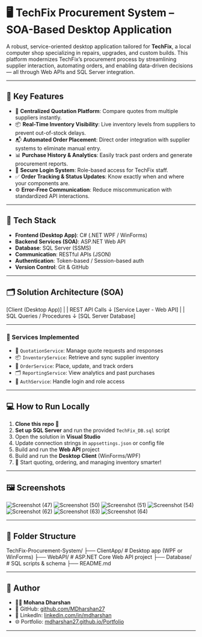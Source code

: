 # 🖥️ TechFix Procurement System – SOA-Based Desktop Application

A robust, service-oriented desktop application tailored for **TechFix**, a local computer shop specializing in repairs, upgrades, and custom builds. This platform modernizes TechFix’s procurement process by streamlining supplier interaction, automating orders, and enabling data-driven decisions — all through Web APIs and SQL Server integration.

---

## 🚀 Key Features

- 📑 **Centralized Quotation Platform**: Compare quotes from multiple suppliers instantly.
- 📦 **Real-Time Inventory Visibility**: Live inventory levels from suppliers to prevent out-of-stock delays.
- 📬 **Automated Order Placement**: Direct order integration with supplier systems to eliminate manual entry.
- 📊 **Purchase History & Analytics**: Easily track past orders and generate procurement reports.
- 🔐 **Secure Login System**: Role-based access for TechFix staff.
- ✅ **Order Tracking & Status Updates**: Know exactly when and where your components are.
- ⚙️ **Error-Free Communication**: Reduce miscommunication with standardized API interactions.

---

## 🧰 Tech Stack

- **Frontend (Desktop App)**: C# (.NET WPF / WinForms)
- **Backend Services (SOA)**: ASP.NET Web API
- **Database**: SQL Server (SSMS)
- **Communication**: RESTful APIs (JSON)
- **Authentication**: Token-based / Session-based auth
- **Version Control**: Git & GitHub

---

## 🗂️ Solution Architecture (SOA)

[Client (Desktop App)]
|
| REST API Calls
↓
[Service Layer - Web API]
|
| SQL Queries / Procedures
↓
[SQL Server Database]

---


### 🔌 Services Implemented

- 🛒 `QuotationService`: Manage quote requests and responses
- 📦 `InventoryService`: Retrieve and sync supplier inventory
- 🧾 `OrderService`: Place, update, and track orders
- 🗂️ `ReportingService`: View analytics and past purchases
- 👤 `AuthService`: Handle login and role access

---

## 💻 How to Run Locally

1. **Clone this repo** 📁
2. **Set up SQL Server** and run the provided `TechFix_DB.sql` script
3. Open the solution in **Visual Studio**
4. Update connection strings in `appsettings.json` or config file
5. Build and run the **Web API** project
6. Build and run the **Desktop Client** (WinForms/WPF)
7. 🎉 Start quoting, ordering, and managing inventory smarter!

---

## 🖼️ Screenshots

![Screenshot (47)](https://github.com/user-attachments/assets/18ddce8c-9798-40f1-84da-40da83396442)
![Screenshot (50)](https://github.com/user-attachments/assets/6a44582e-941f-4e80-b422-bfb7271770a5)
![Screenshot (51)](https://github.com/user-attachments/assets/c7db7177-8e52-4495-a09b-2d2d149ce35d)
![Screenshot (54)](https://github.com/user-attachments/assets/f62115c6-63e0-4acb-be73-e2f683a5286e)
![Screenshot (62)](https://github.com/user-attachments/assets/d984ee24-9d63-4cd5-aba3-e0e690f9310b)
![Screenshot (63)](https://github.com/user-attachments/assets/6d76b4cf-2976-4619-8fc5-eecbaa10d9ef)
![Screenshot (64)](https://github.com/user-attachments/assets/86fc3377-8a0b-4187-aa61-4bfa4a5edade)


---

## 📁 Folder Structure

TechFix-Procurement-System/
├── ClientApp/ # Desktop app (WPF or WinForms)
├── WebAPI/ # ASP.NET Core Web API project
├── Database/ # SQL scripts & schema
├── README.md

---

## 🤝 Author

- 👨‍💻 **Mohana Dharshan**
- 🐙 GitHub: [github.com/MDharshan27](https://github.com/MDharshan27)
- 💼 LinkedIn: [linkedin.com/in/mdharshan](https://www.linkedin.com/in/mdharshan)
- 🌐 Portfolio: [mdharshan27.github.io/Portfolio](https://mdharshan27.github.io/Portfolio/)

---
